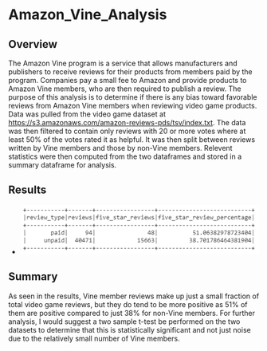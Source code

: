 # Amazon_Vine_Analysis

## Overview
The Amazon Vine program is a service that allows manufacturers and publishers to receive reviews for their products from members paid by the program. Companies pay a small fee to Amazon and provide products to Amazon Vine members, who are then required to publish a review. The purpose of this analysis is to determine if there is any bias toward favorable reviews from Amazon Vine members when reviewing video game products. Data was pulled from the video game dataset at https://s3.amazonaws.com/amazon-reviews-pds/tsv/index.txt. The data was then filtered to contain only reviews with 20 or more votes where at least 50% of the votes rated it as helpful. It was then split between reviews written by Vine members and those by non-Vine members. Relevent statistics were then computed from the two dataframes and stored in a summary dataframe for analysis.

## Results

* ![analysis summary](https://github.com/deklund76/Amazon_Vine_Analysis/blob/main/resources/analysis_summary.png)

## Summary
As seen in the results, Vine member reviews make up just a small fraction of total video game reviews, but they do tend to be more positive as 51% of them are positive compared to just 38% for non-Vine members. For further analysis, I would suggest a two sample t-test be performed on the two datasets to determine that this is statistically significant and not just noise due to the relatively small number of Vine members.
